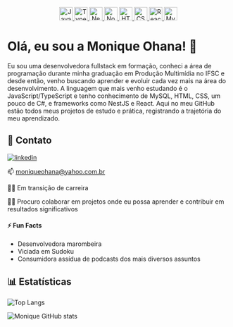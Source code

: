 <p align="center">
  <a href="https://pt.wikipedia.org/wiki/JavaScript" target="_blank">
    <img src="https://cdn.jsdelivr.net/gh/devicons/devicon/icons/javascript/javascript-original.svg" width="30" title="JavaScript"/>
  </a>
  <a href="https://pt.wikipedia.org/wiki/TypeScript" target="_blank">
    <img src="https://cdn.jsdelivr.net/gh/devicons/devicon/icons/typescript/typescript-original.svg" width="30" title="TypeScript"/>
  </a>
  <a href="https://en.wikipedia.org/wiki/NestJS" target="_blank">
    <img src="https://nestjs.com/img/logo-small.svg" width="30" title="NestJS"/>
  </a>
  <a href="https://pt.wikipedia.org/wiki/Node.js" target="_blank">
    <img src="https://cdn.jsdelivr.net/gh/devicons/devicon/icons/nodejs/nodejs-original.svg" width="30" title="Node.js"/>
  </a>
  <a href="https://pt.wikipedia.org/wiki/HTML5" target="_blank">
    <img src="https://cdn.jsdelivr.net/gh/devicons/devicon/icons/html5/html5-original.svg" width="30" title="HTML5"/>
  </a>
  <a href="https://pt.wikipedia.org/wiki/Cascading_Style_Sheets" target="_blank">
    <img src="https://cdn.jsdelivr.net/gh/devicons/devicon/icons/css3/css3-original.svg" width="30" title="CSS3"/>
  </a>
  <a href="https://pt.wikipedia.org/wiki/React_(JavaScript)" target="_blank">
    <img src="https://cdn.jsdelivr.net/gh/devicons/devicon/icons/react/react-original.svg" width="30" title="React"/>
  </a>
  <a href="https://pt.wikipedia.org/wiki/MySQL" target="_blank">
    <img src="https://cdn.jsdelivr.net/gh/devicons/devicon/icons/mysql/mysql-original.svg" width="30" title="MySQL"/>
  </a>
</p>


# Olá, eu sou a Monique Ohana! 👋



Eu sou uma desenvolvedora fullstack em formação, conheci a área de programação durante minha graduação em Produção Multimídia no IFSC e desde então, venho buscando aprender e evoluir cada vez mais na área do desenvolvimento. A linguagem que mais venho estudando é o JavaScript/TypeScript e tenho conhecimento de MySQL, HTML, CSS, um pouco de C#, e frameworks como NestJS e React. Aqui no meu GitHub estão todos meus projetos de estudo e prática, registrando a trajetória do meu aprendizado.

## 🔗 Contato
[![linkedin](https://img.shields.io/badge/linkedin-0A66C2?style=for-the-badge&logo=linkedin&logoColor=white)](https://www.linkedin.com/moniqueohana)


📫 moniqueohana@yahoo.com.br


👩‍💻 Em transição de carreira 

👯‍♀️ Procuro colaborar em projetos onde eu possa aprender e contribuir em resultados significativos

#### ⚡️ Fun Facts
- Desenvolvedora marombeira
- Viciada em Sudoku
- Consumidora assídua de podcasts dos mais diversos assuntos

## 📊 Estatísticas 

![Top Langs](https://github-readme-stats.vercel.app/api/top-langs/?username=MoniqueOhana&layout=compact&theme=dracula)

![Monique GitHub stats](https://github-readme-stats.vercel.app/api?username=MoniqueOhana&show_icons=true&theme=dracula)



